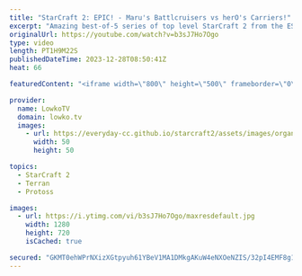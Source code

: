 ```yaml
---
title: "StarCraft 2: EPIC! - Maru's Battlcruisers vs herO's Carriers!"
excerpt: "Amazing best-of-5 series of top level StarCraft 2 from the ESL Masters Winter Tournament. Maru versus herO is the highest level of Terran versus Protoss between South Korean pro gamers in all of SC2.   Serral vs Maru: https://youtu.be/6NJKJ0c5coM?si=m0UrBz8XnHWYb_xt Support my work: https://patreon.com/lowkotv"
originalUrl: https://youtube.com/watch?v=b3sJ7Ho7Ogo
type: video
length: PT1H9M22S
publishedDateTime: 2023-12-28T08:50:41Z
heat: 66

featuredContent: "<iframe width=\"800\" height=\"500\" frameborder=\"0\" src=\"https://www.youtube.com/embed/b3sJ7Ho7Ogo\" allow=\"accelerometer; autoplay; encrypted-media; gyroscope; picture-in-picture\" allowfullscreen></iframe>"

provider:
  name: LowkoTV
  domain: lowko.tv
  images:
    - url: https://everyday-cc.github.io/starcraft2/assets/images/organizations/lowko.tv-50x50.jpg
      width: 50
      height: 50

topics:
  - StarCraft 2
  - Terran
  - Protoss

images:
  - url: https://i.ytimg.com/vi/b3sJ7Ho7Ogo/maxresdefault.jpg
    width: 1280
    height: 720
    isCached: true

secured: "GKMT0ehWPrNXizXGtpyuh61YBeV1MA1DMkgAKuW4eNXOeNZIS/32pI4EMF8g1kXb18d3ONzQQcfEByMfhvNG8M+HIG2+j/An1qruDg47sar6jdKVpogdSwdkXnl94ZWYiIufoFZ0Z/yEylr3P/UgkW7jqRpjVOZuBD8Ge6Uk2++fRlt3DByojVKA9UCy1OC/6MzzVdHAoyu5uDQSkheebxOzw7p+YjHeyFihv+eYo8+vgQz4epWADXO/ftxdp0G949m+52a+HKk9jX4TW0c+yX4rksiYWPrOzF2rxtllPRwnt5KWhz/awRtlAeG4ODn2J2I8dnaUnSI5HRw+1nauxHBr+84akSkmlySKGkQ+xCBajjTE2pq+fJK5geIBmRK5EiPuVrhQLQgCcFVBKxTThlF6ueuHAR1sWDok27g8QpY=;+Bj6Bc453GvNZKSzbq3SPQ=="
---
```


